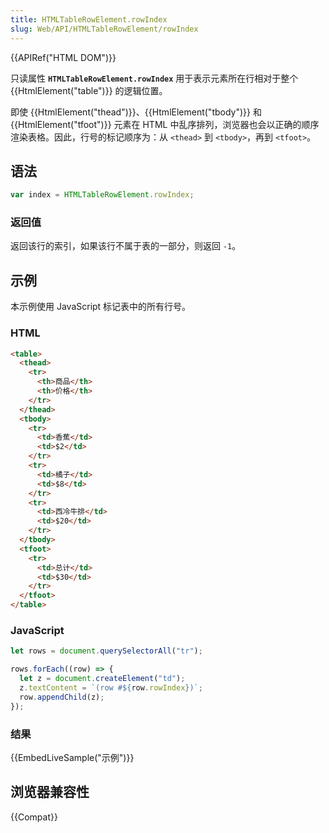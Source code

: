 ```yaml
---
title: HTMLTableRowElement.rowIndex
slug: Web/API/HTMLTableRowElement/rowIndex
---
```


{{APIRef("HTML DOM")}}

只读属性 **`HTMLTableRowElement.rowIndex`** 用于表示元素所在行相对于整个 {{HtmlElement("table")}} 的逻辑位置。

即使 {{HtmlElement("thead")}}、{{HtmlElement("tbody")}} 和 {{HtmlElement("tfoot")}} 元素在 HTML 中乱序排列，浏览器也会以正确的顺序渲染表格。因此，行号的标记顺序为：从 `<thead>` 到 `<tbody>`，再到 `<tfoot>`。

## 语法

```js
var index = HTMLTableRowElement.rowIndex;
```

### 返回值

返回该行的索引，如果该行不属于表的一部分，则返回 `-1`。

## 示例

本示例使用 JavaScript 标记表中的所有行号。

### HTML

```html
<table>
  <thead>
    <tr>
      <th>商品</th>
      <th>价格</th>
    </tr>
  </thead>
  <tbody>
    <tr>
      <td>香蕉</td>
      <td>$2</td>
    </tr>
    <tr>
      <td>橘子</td>
      <td>$8</td>
    </tr>
    <tr>
      <td>西冷牛排</td>
      <td>$20</td>
    </tr>
  </tbody>
  <tfoot>
    <tr>
      <td>总计</td>
      <td>$30</td>
    </tr>
  </tfoot>
</table>
```

### JavaScript

```js
let rows = document.querySelectorAll("tr");

rows.forEach((row) => {
  let z = document.createElement("td");
  z.textContent = `(row #${row.rowIndex})`;
  row.appendChild(z);
});
```

### 结果

{{EmbedLiveSample("示例")}}

## 浏览器兼容性

{{Compat}}
